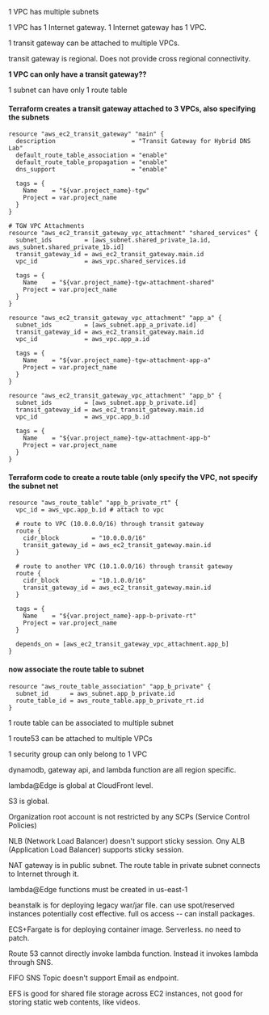 1 VPC has multiple subnets

1 VPC has 1 Internet gateway. 1 Internet gateway has 1 VPC. 

1 transit gateway can be attached to multiple VPCs. 

transit gateway is regional. Does not provide cross regional connectivity. 

**1 VPC can only have a transit gateway??**

1 subnet can have only 1 route table

#### Terraform creates a transit gateway attached to 3 VPCs, also specifying the subnets
```
resource "aws_ec2_transit_gateway" "main" {
  description                     = "Transit Gateway for Hybrid DNS Lab"
  default_route_table_association = "enable"
  default_route_table_propagation = "enable"
  dns_support                     = "enable"

  tags = {
    Name    = "${var.project_name}-tgw"
    Project = var.project_name
  }
}

# TGW VPC Attachments
resource "aws_ec2_transit_gateway_vpc_attachment" "shared_services" {
  subnet_ids         = [aws_subnet.shared_private_1a.id, aws_subnet.shared_private_1b.id]
  transit_gateway_id = aws_ec2_transit_gateway.main.id
  vpc_id             = aws_vpc.shared_services.id

  tags = {
    Name    = "${var.project_name}-tgw-attachment-shared"
    Project = var.project_name
  }
}

resource "aws_ec2_transit_gateway_vpc_attachment" "app_a" {
  subnet_ids         = [aws_subnet.app_a_private.id]
  transit_gateway_id = aws_ec2_transit_gateway.main.id
  vpc_id             = aws_vpc.app_a.id

  tags = {
    Name    = "${var.project_name}-tgw-attachment-app-a"
    Project = var.project_name
  }
}

resource "aws_ec2_transit_gateway_vpc_attachment" "app_b" {
  subnet_ids         = [aws_subnet.app_b_private.id]
  transit_gateway_id = aws_ec2_transit_gateway.main.id
  vpc_id             = aws_vpc.app_b.id

  tags = {
    Name    = "${var.project_name}-tgw-attachment-app-b"
    Project = var.project_name
  }
}
```

#### Terraform code to create a route table (only specify the VPC, not specify the subnet net
```
resource "aws_route_table" "app_b_private_rt" {
  vpc_id = aws_vpc.app_b.id # attach to vpc

  # route to VPC (10.0.0.0/16) through transit gateway
  route {
    cidr_block         = "10.0.0.0/16"
    transit_gateway_id = aws_ec2_transit_gateway.main.id
  }

  # route to another VPC (10.1.0.0/16) through transit gateway
  route {
    cidr_block         = "10.1.0.0/16"
    transit_gateway_id = aws_ec2_transit_gateway.main.id
  }

  tags = {
    Name    = "${var.project_name}-app-b-private-rt"
    Project = var.project_name
  }

  depends_on = [aws_ec2_transit_gateway_vpc_attachment.app_b]
}
```

#### now associate the route table to subnet
```
resource "aws_route_table_association" "app_b_private" {
  subnet_id      = aws_subnet.app_b_private.id
  route_table_id = aws_route_table.app_b_private_rt.id
}
```

1 route table can be associated to multiple subnet

1 route53 can be attached to multiple VPCs

1 security group can only belong to 1 VPC

dynamodb, gateway api, and lambda function are all region specific.

lambda@Edge is global at CloudFront level. 

S3 is global. 

Organization root account is not restricted by any SCPs (Service Control Policies)

NLB (Network Load Balancer) doesn't support sticky session. 
Ony ALB (Application Load Balancer) supports sticky session. 

NAT gateway is in public subnet. The route table in private subnet connects to Internet through it. 

lambda@Edge functions must be created in us-east-1

beanstalk is for deploying legacy war/jar file. can use spot/reserved instances potentially cost effective. full os access -- can install packages.

ECS+Fargate is for deploying container image. Serverless. no need to patch. 

Route 53 cannot directly invoke lambda function. Instead it invokes lambda through SNS. 

FIFO SNS Topic doesn't support Email as endpoint.

EFS is good for shared file storage across EC2  instances, not good for storing static web contents, like videos. 
